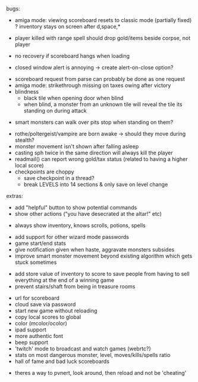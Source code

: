 bugs:
* amiga mode: viewing scoreboard resets to classic mode (partially fixed)
? inventory stays on screen after d,space,*
+ player killed with range spell should drop gold/items beside corpse, not player
* no recovery if scoreboard hangs when loading
+ closed window alert is annoying -> create alert-on-close option?
- scoreboard request from parse can probably be done as one request
- amiga mode: strikethrough missing on taxes owing after victory
- blindness
  - black tile when opening door when blind
  - when blind, a monster from an unknown tile will reveal the tile its standing on during attack
+ smart monsters can walk over pits stop when standing on them?
- rothe/poltergeist/vampire are born awake -> should they move during stealth?
- monster movement isn't shown after falling asleep
- casting sph twice in the same direction will always kill the player
- readmail() can report wrong gold/tax status (related to having a higher local score)
- checkpoints are choppy
  - save checkpoint in a thread?
  - break LEVELS into 14 sections & only save on level change

extras:
* add "helpful" button to show potential commands
* show other actions ("you have desecrated at the altar!" etc)
+ always show inventory, knows scrolls, potions, spells
- add support for other wizard mode passwords
- game start/end stats
- give notification given when haste, aggravate monsters subsides
- improve smart monster movement beyond existing algorithm which gets stuck sometimes
+ add store value of inventory to score to save people from having to sell everything at the end of a winning game
+ prevent stairs/shaft from being in treasure rooms
- url for scoreboard
- cloud save via password
- start new game without reloading
- copy local scores to global
- color (mcolor/ocolor)
- ipad support
- more authentic font
- beep support
- 'twitch' mode to broadcast and watch games (webrtc?)
- stats on most dangerous monster, level, moves/kills/spells ratio
- hall of fame and bad luck scoreboards
* theres a way to pvnert, look around, then reload and not be 'cheating'
